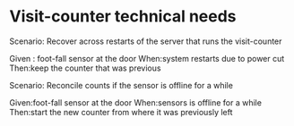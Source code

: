 # Visit-counter technical needs

Scenario: Recover across restarts of the server
that runs the visit-counter

  Given : foot-fall sensor at the door
  When:system restarts due to power cut
  Then:keep the counter that was previous

Scenario: Reconcile counts if the sensor is offline for a while

  Given:foot-fall sensor at the door
  When:sensors is offline for a while
  Then:start the new counter from where it was previously left
